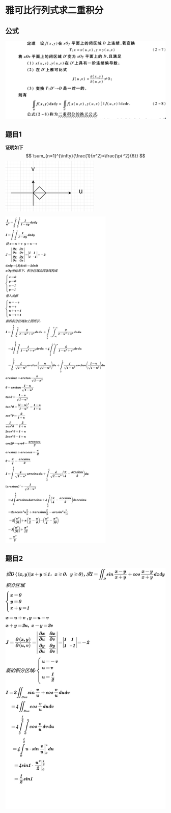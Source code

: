 # 雅可比行列式求二重积分

## 公式

![](assets/PixPin_2024-08-04_12-25-52.png)

## 题目1

**证明如下**
$$
\sum_{n=1}^{\infty}{\frac{1}{n^2}=\frac{\pi ^2}{6}}
$$
![](assets/1.png)

![](assets/1.jpg)

## 题目2

![](assets/2.jpg)